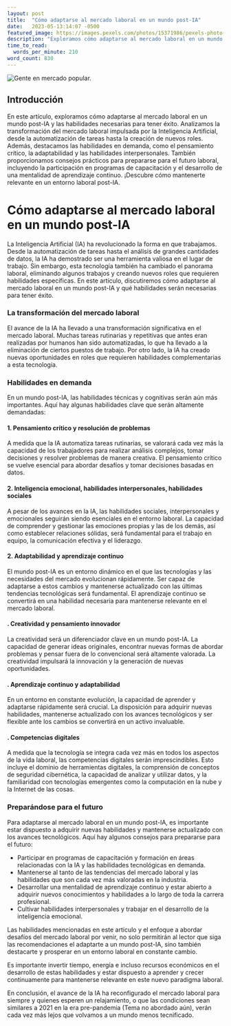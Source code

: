 ```yaml
---
layout: post
title:  "Cómo adaptarse al mercado laboral en un mundo post-IA"
date:   2023-05-13:14:07 -0500
featured_image: https://images.pexels.com/photos/15371986/pexels-photo-15371986.jpeg?auto=compress&cs=tinysrgb&w=1260&h=750&dpr=1
description: "Exploramos cómo adaptarse al mercado laboral en un mundo post-IA y las habilidades necesarias para tener éxito"
time_to_read: 
  words_per_minute: 210
word_count: 830
---
```

![Gente en mercado popular.](https://images.pexels.com/photos/15371986/pexels-photo-15371986.jpeg?auto=compress&cs=tinysrgb&w=1260&h=750&dpr=1)

## Introducción

En este artículo, exploramos cómo adaptarse al mercado laboral en un mundo post-IA y las habilidades necesarias para tener éxito. Analizamos la transformación del mercado laboral impulsada por la Inteligencia Artificial, desde la automatización de tareas hasta la creación de nuevos roles. Además, destacamos las habilidades en demanda, como el pensamiento crítico, la adaptabilidad y las habilidades interpersonales. También proporcionamos consejos prácticos para prepararse para el futuro laboral, incluyendo la participación en programas de capacitación y el desarrollo de una mentalidad de aprendizaje continuo. ¡Descubre cómo mantenerte relevante en un entorno laboral post-IA.

# Cómo adaptarse al mercado laboral en un mundo post-IA

La Inteligencia Artificial (IA) ha revolucionado la forma en que trabajamos. Desde la automatización de tareas hasta el análisis de grandes cantidades de datos, la IA ha demostrado ser una herramienta valiosa en el lugar de trabajo. Sin embargo, esta tecnología también ha cambiado el panorama laboral, eliminando algunos trabajos y creando nuevos roles que requieren habilidades específicas. En este artículo, discutiremos cómo adaptarse al mercado laboral en un mundo post-IA y qué habilidades serán necesarias para tener éxito.

### La transformación del mercado laboral

El avance de la IA ha llevado a una transformación significativa en el mercado laboral. Muchas tareas rutinarias y repetitivas que antes eran realizadas por humanos han sido automatizadas, lo que ha llevado a la eliminación de ciertos puestos de trabajo. Por otro lado, la IA ha creado nuevas oportunidades en roles que requieren habilidades complementarias a esta tecnología.

### Habilidades en demanda

En un mundo post-IA, las habilidades técnicas y cognitivas serán aún más importantes. Aquí hay algunas habilidades clave que serán altamente demandadas:

#### 1. Pensamiento crítico y resolución de problemas

A medida que la IA automatiza tareas rutinarias, se valorará cada vez más la capacidad de los trabajadores para realizar análisis complejos, tomar decisiones y resolver problemas de manera creativa. El pensamiento crítico se vuelve esencial para abordar desafíos y tomar decisiones basadas en datos.

#### 2. Inteligencia emocional, habilidades interpersonales, habilidades sociales

A pesar de los avances en la IA, las habilidades sociales, interpersonales y emocionales seguirán siendo esenciales en el entorno laboral. La capacidad de comprender y gestionar las emociones propias y las de los demás, así como establecer relaciones sólidas, será fundamental para el trabajo en equipo, la comunicación efectiva y el liderazgo.

#### 2. Adaptabilidad y aprendizaje continuo

El mundo post-IA es un entorno dinámico en el que las tecnologías y las necesidades del mercado evolucionan rápidamente. Ser capaz de adaptarse a estos cambios y mantenerse actualizado con las últimas tendencias tecnológicas será fundamental. El aprendizaje continuo se convertirá en una habilidad necesaria para mantenerse relevante en el mercado laboral.

#### . Creatividad y pensamiento innovador

La creatividad será un diferenciador clave en un mundo post-IA. La capacidad de generar ideas originales, encontrar nuevas formas de abordar problemas y pensar fuera de lo convencional será altamente valorada. La creatividad impulsará la innovación y la generación de nuevas oportunidades.

#### . Aprendizaje continuo y adaptabilidad

En un entorno en constante evolución, la capacidad de aprender y adaptarse rápidamente será crucial. La disposición para adquirir nuevas habilidades, mantenerse actualizado con los avances tecnológicos y ser flexible ante los cambios se convertirá en un activo invaluable.

#### . Competencias digitales

A medida que la tecnología se integra cada vez más en todos los aspectos de la vida laboral, las competencias digitales serán imprescindibles. Esto incluye el dominio de herramientas digitales, la comprensión de conceptos de seguridad cibernética, la capacidad de analizar y utilizar datos, y la familiaridad con tecnologías emergentes como la computación en la nube y la Internet de las cosas.


### Preparándose para el futuro

Para adaptarse al mercado laboral en un mundo post-IA, es importante estar dispuesto a adquirir nuevas habilidades y mantenerse actualizado con los avances tecnológicos. Aquí hay algunos consejos para prepararse para el futuro:

- Participar en programas de capacitación y formación en áreas relacionadas con la IA y las habilidades tecnológicas en demanda.
- Mantenerse al tanto de las tendencias del mercado laboral y las habilidades que son cada vez más valoradas en la industria.
- Desarrollar una mentalidad de aprendizaje continuo y estar abierto a adquirir nuevos conocimientos y habilidades a lo largo de toda la carrera profesional.
- Cultivar habilidades interpersonales y trabajar en el desarrollo de la inteligencia emocional.



Las habilidades mencionadas en este artículo y el enfoque a abordar desafíos del mercado laboral por venir, no solo permitirán al lector que siga las recomendaciones el adaptarte a un mundo post-IA, sino también destacarte y prosperar en un entorno laboral en constante cambio. 

Es importante invertir tiempo, energía e incluso recursos económicos en el desarrollo de estas habilidades y estar dispuesto a aprender y crecer continuamente para mantenerse relevante en este nuevo paradigma laboral.

En conclusión, el avance de la IA ha reconfigurado el mercado laboral para siempre y quienes esperen un relajamiento, o que las condiciones sean similares a 2021 en la era pre-pandemia (Tema no abordado aún), verán cada vez más lejos que volvamos a un mundo menos tecnificado.